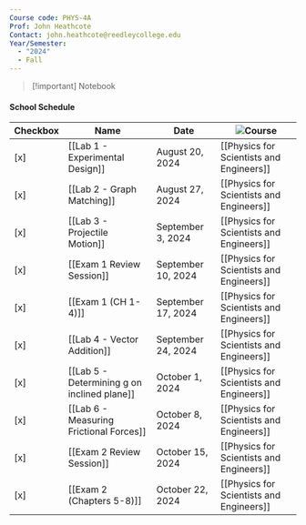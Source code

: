 ```yaml
---
Course code: PHYS-4A
Prof: John Heathcote
Contact: john.heathcote@reedleycollege.edu
Year/Semester:
  - "2024"
  - Fall
---
```

> [!important] Notebook
#### School Schedule
|Checkbox|Name|Date|![](https://www.notion.so/icons/gradebook_gray.svg)Course|
|---|---|---|---|
|[x]|[[Lab 1 - Experimental Design]]|August 20, 2024|[[Physics for Scientists and Engineers]]|
|[x]|[[Lab 2 - Graph Matching]]|August 27, 2024|[[Physics for Scientists and Engineers]]|
|[x]|[[Lab 3 - Projectile Motion]]|September 3, 2024|[[Physics for Scientists and Engineers]]|
|[x]|[[Exam 1 Review Session]]|September 10, 2024|[[Physics for Scientists and Engineers]]|
|[x]|[[Exam 1 (CH 1-4)]]|September 17, 2024|[[Physics for Scientists and Engineers]]|
|[x]|[[Lab 4 - Vector Addition]]|September 24, 2024|[[Physics for Scientists and Engineers]]|
|[x]|[[Lab 5 - Determining g on inclined plane]]|October 1, 2024|[[Physics for Scientists and Engineers]]|
|[x]|[[Lab 6 - Measuring Frictional Forces]]|October 8, 2024|[[Physics for Scientists and Engineers]]|
|[x]|[[Exam 2 Review Session]]|October 15, 2024|[[Physics for Scientists and Engineers]]|
|[x]|[[Exam 2 (Chapters 5-8)]]|October 22, 2024|[[Physics for Scientists and Engineers]]|